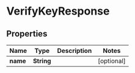 

# VerifyKeyResponse


## Properties

| Name | Type | Description | Notes |
|------------ | ------------- | ------------- | -------------|
|**name** | **String** |  |  [optional] |



